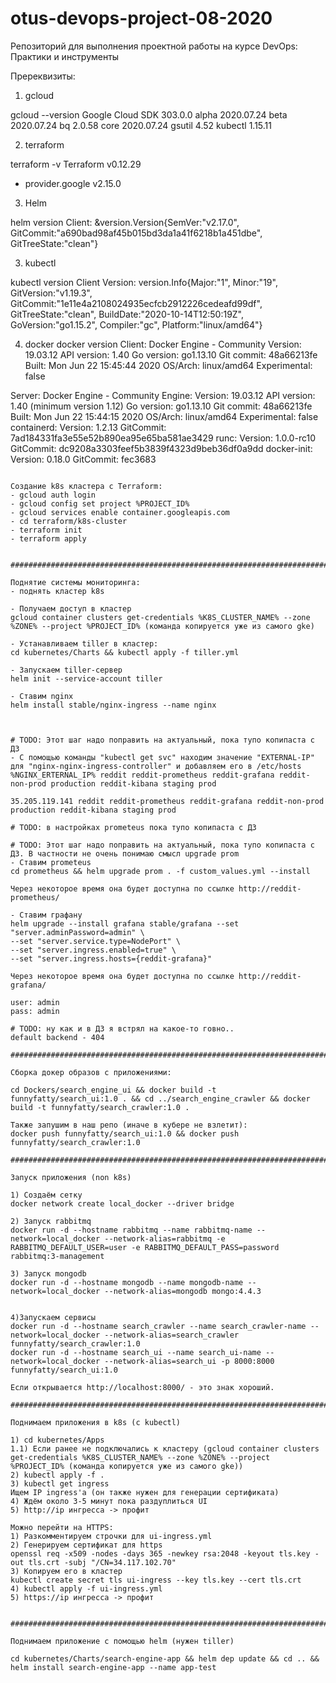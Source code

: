# otus-devops-project-08-2020
Репозиторий для выполнения проектной работы на курсе DevOps: Практики и инструменты

Пререквизиты:

1) gcloud

gcloud --version
Google Cloud SDK 303.0.0
alpha 2020.07.24
beta 2020.07.24
bq 2.0.58
core 2020.07.24
gsutil 4.52
kubectl 1.15.11

2) terraform

terraform -v
Terraform v0.12.29
+ provider.google v2.15.0

3) Helm

helm version
Client: &version.Version{SemVer:"v2.17.0", GitCommit:"a690bad98af45b015bd3da1a41f6218b1a451dbe", GitTreeState:"clean"}

3) kubectl

kubectl version
Client Version: version.Info{Major:"1", Minor:"19", GitVersion:"v1.19.3", GitCommit:"1e11e4a2108024935ecfcb2912226cedeafd99df", GitTreeState:"clean", BuildDate:"2020-10-14T12:50:19Z", GoVersion:"go1.15.2", Compiler:"gc", Platform:"linux/amd64"}

4) docker
docker version
Client: Docker Engine - Community
 Version:           19.03.12
 API version:       1.40
 Go version:        go1.13.10
 Git commit:        48a66213fe
 Built:             Mon Jun 22 15:45:44 2020
 OS/Arch:           linux/amd64
 Experimental:      false

Server: Docker Engine - Community
 Engine:
  Version:          19.03.12
  API version:      1.40 (minimum version 1.12)
  Go version:       go1.13.10
  Git commit:       48a66213fe
  Built:            Mon Jun 22 15:44:15 2020
  OS/Arch:          linux/amd64
  Experimental:     false
 containerd:
  Version:          1.2.13
  GitCommit:        7ad184331fa3e55e52b890ea95e65ba581ae3429
 runc:
  Version:          1.0.0-rc10
  GitCommit:        dc9208a3303feef5b3839f4323d9beb36df0a9dd
 docker-init:
  Version:          0.18.0
  GitCommit:        fec3683

  ~~~~~~~~~~~~~~~~~~~~~~~~~~~~~~~~~~~~~~~~~~~~~~~~~~~~~~~~~~~~~~~~~~~~~~~~~~~~~~~~~~~~~

Создание k8s кластера с Terraform:
 - gcloud auth login
 - gcloud config set project %PROJECT_ID%
 - gcloud services enable container.googleapis.com
 - cd terraform/k8s-cluster
 - terraform init
 - terraform apply


################################################################################################

 Поднятие системы мониторинга:
 - поднять кластер k8s

 - Получаем доступ в кластер
gcloud container clusters get-credentials %K8S_CLUSTER_NAME% --zone %ZONE% --project %PROJECT_ID% (команда копируется уже из самого gke)

 - Устанавливаем tiller в кластер:
cd kubernetes/Charts && kubectl apply -f tiller.yml

 - Запускаем tiller-сервер
helm init --service-account tiller

 - Ставим nginx
helm install stable/nginx-ingress --name nginx



# TODO: Этот шаг надо поправить на актуальный, пока тупо копипаста с ДЗ
 - С помощью команды "kubectl get svc" находим значение "EXTERNAL-IP" для "nginx-nginx-ingress-controller" и добавляем его в /etc/hosts
%NGINX_ERTERNAL_IP% reddit reddit-prometheus reddit-grafana reddit-non-prod production reddit-kibana staging prod

35.205.119.141 reddit reddit-prometheus reddit-grafana reddit-non-prod production reddit-kibana staging prod

# TODO: в настройках prometeus пока тупо копипаста с ДЗ

# TODO: Этот шаг надо поправить на актуальный, пока тупо копипаста с ДЗ. В частности не очень понимаю смысл upgrade prom
 - Ставим prometeus
cd prometheus && helm upgrade prom . -f custom_values.yml --install

Через некоторое время она будет доступна по ссылке http://reddit-prometheus/

 - Ставим графану
helm upgrade --install grafana stable/grafana --set "server.adminPassword=admin" \
--set "server.service.type=NodePort" \
--set "server.ingress.enabled=true" \
--set "server.ingress.hosts={reddit-grafana}"

Через некоторое время она будет доступна по ссылке http://reddit-grafana/

user: admin
pass: admin

# TODO: ну как и в ДЗ я встрял на какое-то говно..
default backend - 404

################################################################################################

Сборка докер образов с приложениями:

cd Dockers/search_engine_ui && docker build -t funnyfatty/search_ui:1.0 . && cd ../search_engine_crawler && docker build -t funnyfatty/search_crawler:1.0 .

Также запушим в наш репо (иначе в кубере не взлетит):
docker push funnyfatty/search_ui:1.0 && docker push funnyfatty/search_crawler:1.0

################################################################################################

Запуск приложения (non k8s)

1) Создаём сетку
docker network create local_docker --driver bridge

2) Запуск rabbitmq
docker run -d --hostname rabbitmq --name rabbitmq-name --network=local_docker --network-alias=rabbitmq -e RABBITMQ_DEFAULT_USER=user -e RABBITMQ_DEFAULT_PASS=password rabbitmq:3-management

3) Запуск mongodb
docker run -d --hostname mongodb --name mongodb-name --network=local_docker --network-alias=mongodb mongo:4.4.3


4)Запускаем сервисы
docker run -d --hostname search_crawler --name search_crawler-name --network=local_docker --network-alias=search_crawler funnyfatty/search_crawler:1.0
docker run -d --hostname search_ui --name search_ui-name --network=local_docker --network-alias=search_ui -p 8000:8000 funnyfatty/search_ui:1.0

Если открывается http://localhost:8000/ - это знак хороший.

################################################################################################

Поднимаем приложения в k8s (с kubectl)

1) cd kubernetes/Apps
1.1) Если ранее не подключались к кластеру (gcloud container clusters get-credentials %K8S_CLUSTER_NAME% --zone %ZONE% --project %PROJECT_ID% (команда копируется уже из самого gke))
2) kubectl apply -f .
3) kubectl get ingress
Ищем IP ingress'a (он также нужен для генерации сертификата)
4) Ждём около 3-5 минут пока раздуплиться UI
5) http://ip ингресса -> профит

Можно перейти на HTTPS:
1) Разкомментируем строчки для ui-ingress.yml
2) Генерируем сертификат для https
openssl req -x509 -nodes -days 365 -newkey rsa:2048 -keyout tls.key -out tls.crt -subj "/CN=34.117.102.70"
3) Копируем его в кластер
kubectl create secret tls ui-ingress --key tls.key --cert tls.crt
4) kubectl apply -f ui-ingress.yml
5) https://ip ингресса -> профит


################################################################################################

Поднимаем приложение с помощью helm (нужен tiller)

cd kubernetes/Charts/search-engine-app && helm dep update && cd .. && helm install search-engine-app --name app-test



